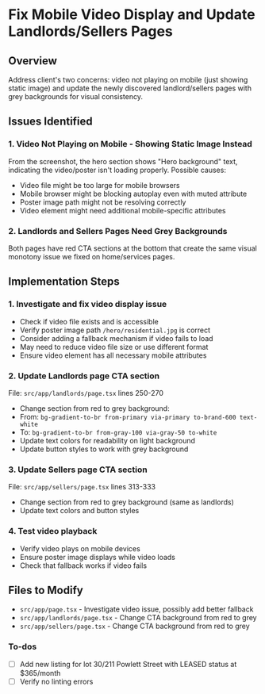<!-- b1437c2e-45c5-4e83-85a1-12b8aa396f4e e0481836-a464-4aeb-9693-0a34447892ae -->

# Fix Mobile Video Display and Update Landlords/Sellers Pages

## Overview

Address client's two concerns: video not playing on mobile (just showing static image) and update the newly discovered landlord/sellers pages with grey backgrounds for visual consistency.

## Issues Identified

### 1. Video Not Playing on Mobile - Showing Static Image Instead

From the screenshot, the hero section shows "Hero background" text, indicating the video/poster isn't loading properly. Possible causes:

- Video file might be too large for mobile browsers
- Mobile browser might be blocking autoplay even with muted attribute
- Poster image path might not be resolving correctly
- Video element might need additional mobile-specific attributes

### 2. Landlords and Sellers Pages Need Grey Backgrounds

Both pages have red CTA sections at the bottom that create the same visual monotony issue we fixed on home/services pages.

## Implementation Steps

### 1. Investigate and fix video display issue

- Check if video file exists and is accessible
- Verify poster image path `/hero/residential.jpg` is correct
- Consider adding a fallback mechanism if video fails to load
- May need to reduce video file size or use different format
- Ensure video element has all necessary mobile attributes

### 2. Update Landlords page CTA section

File: `src/app/landlords/page.tsx` lines 250-270

- Change section from red to grey background:
- From: `bg-gradient-to-br from-primary via-primary to-brand-600 text-white`
- To: `bg-gradient-to-br from-gray-100 via-gray-50 to-white`
- Update text colors for readability on light background
- Update button styles to work with grey background

### 3. Update Sellers page CTA section

File: `src/app/sellers/page.tsx` lines 313-333

- Change section from red to grey background (same as landlords)
- Update text colors and button styles

### 4. Test video playback

- Verify video plays on mobile devices
- Ensure poster image displays while video loads
- Check that fallback works if video fails

## Files to Modify

- `src/app/page.tsx` - Investigate video issue, possibly add better fallback
- `src/app/landlords/page.tsx` - Change CTA background from red to grey
- `src/app/sellers/page.tsx` - Change CTA background from red to grey

### To-dos

- [ ] Add new listing for lot 30/211 Powlett Street with LEASED status at $365/month
- [ ] Verify no linting errors
